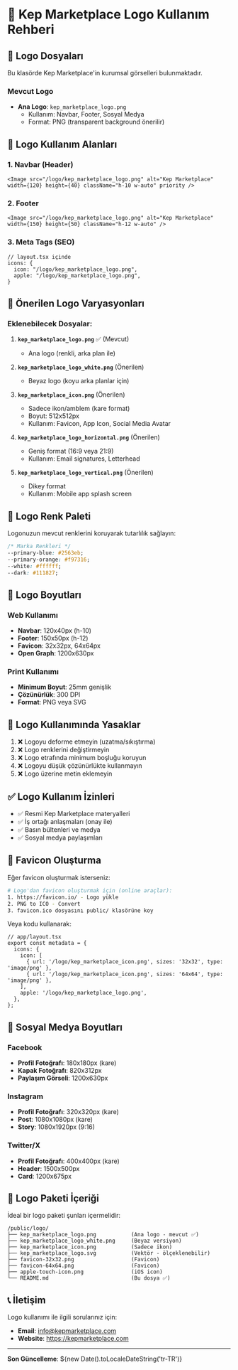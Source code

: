 # 🎨 Kep Marketplace Logo Kullanım Rehberi

## 📁 Logo Dosyaları

Bu klasörde Kep Marketplace'in kurumsal görselleri bulunmaktadır.

### Mevcut Logo

- **Ana Logo**: `kep_marketplace_logo.png`
  - Kullanım: Navbar, Footer, Sosyal Medya
  - Format: PNG (transparent background önerilir)

## 🎯 Logo Kullanım Alanları

### 1. **Navbar (Header)**

```tsx
<Image src="/logo/kep_marketplace_logo.png" alt="Kep Marketplace" width={120} height={40} className="h-10 w-auto" priority />
```

### 2. **Footer**

```tsx
<Image src="/logo/kep_marketplace_logo.png" alt="Kep Marketplace" width={150} height={50} className="h-12 w-auto" />
```

### 3. **Meta Tags (SEO)**

```tsx
// layout.tsx içinde
icons: {
  icon: "/logo/kep_marketplace_logo.png",
  apple: "/logo/kep_marketplace_logo.png",
}
```

## 📐 Önerilen Logo Varyasyonları

### Eklenebilecek Dosyalar:

1. **`kep_marketplace_logo.png`** ✅ (Mevcut)

   - Ana logo (renkli, arka plan ile)

2. **`kep_marketplace_logo_white.png`** (Önerilen)

   - Beyaz logo (koyu arka planlar için)

3. **`kep_marketplace_icon.png`** (Önerilen)

   - Sadece ikon/amblem (kare format)
   - Boyut: 512x512px
   - Kullanım: Favicon, App Icon, Social Media Avatar

4. **`kep_marketplace_logo_horizontal.png`** (Önerilen)

   - Geniş format (16:9 veya 21:9)
   - Kullanım: Email signatures, Letterhead

5. **`kep_marketplace_logo_vertical.png`** (Önerilen)
   - Dikey format
   - Kullanım: Mobile app splash screen

## 🎨 Logo Renk Paleti

Logonuzun mevcut renklerini koruyarak tutarlılık sağlayın:

```css
/* Marka Renkleri */
--primary-blue: #2563eb;
--primary-orange: #f97316;
--white: #ffffff;
--dark: #111827;
```

## 📏 Logo Boyutları

### Web Kullanımı

- **Navbar**: 120x40px (h-10)
- **Footer**: 150x50px (h-12)
- **Favicon**: 32x32px, 64x64px
- **Open Graph**: 1200x630px

### Print Kullanımı

- **Minimum Boyut**: 25mm genişlik
- **Çözünürlük**: 300 DPI
- **Format**: PNG veya SVG

## 🚫 Logo Kullanımında Yasaklar

1. ❌ Logoyu deforme etmeyin (uzatma/sıkıştırma)
2. ❌ Logo renklerini değiştirmeyin
3. ❌ Logo etrafında minimum boşluğu koruyun
4. ❌ Logoyu düşük çözünürlükte kullanmayın
5. ❌ Logo üzerine metin eklemeyin

## ✅ Logo Kullanım İzinleri

- ✅ Resmi Kep Marketplace materyalleri
- ✅ İş ortağı anlaşmaları (onay ile)
- ✅ Basın bültenleri ve medya
- ✅ Sosyal medya paylaşımları

## 🔧 Favicon Oluşturma

Eğer favicon oluşturmak isterseniz:

```bash
# Logo'dan favicon oluşturmak için (online araçlar):
1. https://favicon.io/ - Logo yükle
2. PNG to ICO - Convert
3. favicon.ico dosyasını public/ klasörüne koy
```

Veya kodu kullanarak:

```tsx
// app/layout.tsx
export const metadata = {
  icons: {
    icon: [
      { url: '/logo/kep_marketplace_icon.png', sizes: '32x32', type: 'image/png' },
      { url: '/logo/kep_marketplace_icon.png', sizes: '64x64', type: 'image/png' },
    ],
    apple: '/logo/kep_marketplace_logo.png',
  },
};
```

## 📱 Sosyal Medya Boyutları

### Facebook

- **Profil Fotoğrafı**: 180x180px (kare)
- **Kapak Fotoğrafı**: 820x312px
- **Paylaşım Görseli**: 1200x630px

### Instagram

- **Profil Fotoğrafı**: 320x320px (kare)
- **Post**: 1080x1080px (kare)
- **Story**: 1080x1920px (9:16)

### Twitter/X

- **Profil Fotoğrafı**: 400x400px (kare)
- **Header**: 1500x500px
- **Card**: 1200x675px

## 🎁 Logo Paketi İçeriği

İdeal bir logo paketi şunları içermelidir:

```
/public/logo/
├── kep_marketplace_logo.png           (Ana logo - mevcut ✅)
├── kep_marketplace_logo_white.png     (Beyaz versiyon)
├── kep_marketplace_icon.png           (Sadece ikon)
├── kep_marketplace_logo.svg           (Vektör - ölçeklenebilir)
├── favicon-32x32.png                  (Favicon)
├── favicon-64x64.png                  (Favicon)
├── apple-touch-icon.png               (iOS icon)
└── README.md                          (Bu dosya ✅)
```

## 📞 İletişim

Logo kullanımı ile ilgili sorularınız için:

- **Email**: info@kepmarketplace.com
- **Website**: https://kepmarketplace.com

---

**Son Güncelleme**: ${new Date().toLocaleDateString('tr-TR')}












